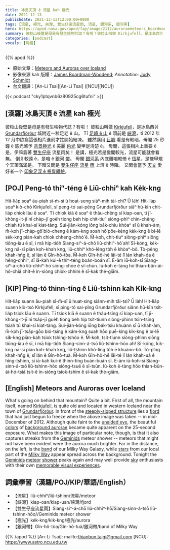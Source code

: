 ```yaml
---
title: 冰島天頂 ê 流星 kah 極光
date: 2021-12-13
publishdate: 2021-12-13T12:00:00+0800
tags: [流星, 極光, 峽灣, 雙生仔座流星雨, 流星, 銀河系, 銀河帶]
hero: https://apod.nasa.gov/apod/fap/image/2112/auroraemeteors_boardman_annotated_1080.jpg
summary: 彼粒山後壁是毋是有發生啥物代誌？有啦！彼粒山叫做 Kirkjufell，是冰島西爿 Grundarfjörður 城附近一粒足老 ê 山。
categories: [podcast]
vocals: [阿錕]
---
```


{{% apod %}}

- 原始文章：[Meteors and Auroras over Iceland](https://apod.nasa.gov/apod/ap211213.html)
- 影像來源 kah 版權：[James Boardman-Woodend](https://www.flickr.com/photos/126180225@N06/); *Annotation:* [Judy Schmidt](http://www.geckzilla.com/)
- 台文翻譯：[An-Li Tsai][An-Li Tsai] ([NCU][NCU])

{{< podcast "cky1ptqvnb6z80925cg6tufni" >}}

## [漢羅] 冰島天頂 ê 流星 kah 極光
彼粒山後壁是毋是有發生啥物代誌？有啦！
彼粒山叫做 [Kirkjufell][Kirkjufell]，是冰島西爿 [Grundarfjörður][Grundarfjörður] 城附近一粒足老 ê 山。
Tī [足崎 ê 山][steeply-sloped structure] ê 頭前是 [峽灣][fjord]，tī 2012 年 12 月中欲翕這張相片進前才拄開始結凍。
雖然講用 [目睭][unaided eye] 看是有較暗，毋閣 25 秒鐘 ê 感光煞予 [背景極光][background aurorae] ê 美麗 [色光][colors] 變甲足清楚 ê。
毋閣，這張相片上重要 ê 是，伊嘛翕著 [雙生仔座][Geminids 1] 流星雨矣！
是講，極光若是變閣較光，流星可能就會看無。
倒爿較遠 ê，是咱 ê 銀河 [帶][band]。
毋閣 [銀河系][Milky Way] 內底離咱較倚 ê [恆星][stars]，是掖甲規个天頂滿滿是。
下暗又閣是 [雙生仔座][Geminids 2] [流星][meteor] [雨][shower t] 上濟 ê 時陣。
又閣會當予 [天文][sky] 愛好者一个 [印象足深 ê 視覺體驗][memorable visual experiences]。

## [POJ] Peng-tó thiⁿ-téng ê Liû-chhiⁿ kah Ke̍k-kng
Hit-lia̍p soaⁿ āu-piah sī-m̄-sī ū hoat-seng siáⁿ-mih tāi-chì? Ū la̍h!
Hit-lia̍p soaⁿ kiò-chò Kirkjufell, sī peng-tó sai-pêng Grundarfjörður siâⁿ hū-kīn chi̍t-lia̍p chiok lāu ê soaⁿ.
Tī chiok kiā ê soaⁿ ê thâu-chêng sī kiap-oan, tī jī-khòng-it-jī nî cha̍p-jī goe̍h tiong beh hip chit-tiuⁿ siòng-phìⁿ chìn-chêng chiah tú khai-sí kiat-tàng.
Sui-jiân-kóng iōng ba̍k-chiu khòaⁿ sī ū khah-àm, m̄-koh jī-cha̍p-gō͘ bió-cheng ê kám-kng soah hō͘ pōe-kéng ke̍k-kng ê bí-lē se̍k-kng piàn-kah chiok chheng-chhó͘ ê.
M̄-koh, chit-tiuⁿ siòng-phìⁿ siōng tiōng-iàu ê sī, i mā hip-tio̍h Siang-siⁿ-á-chō liû-chhiⁿ-hō͘ ah!
Sī-kóng, ke̍k-kng nā-sī piàn koh-khah kng, liû-chhiⁿ khó-lêng to̍h ē khòaⁿ-bô.
Tò-pêng khah-hn̄g ê, sī lán ê Gîn-hô-tòa.
M̄-koh Gîn-hô-hē lāi-té lî lán khah-óa ê hêng-chhiⁿ, sī iā-kah kui-ê thiⁿ-téng boán-boán sī.
E-àm iū-koh-sī Siang-siⁿ-á-chō liû-chhiⁿ-hō͘ siōng-chōe ê sî-chūn.
Iū-koh ē-tàng hō͘ thian-bûn-ài-hó-chiá chi̍t-ê ìn-sióng chiok-chhim ê sī-kak thé-giām.

## [KIP] Ping-tó thinn-tíng ê Liû-tshinn kah Ki̍k-kng
Hit-lia̍p suann āu-piah sī-m̄-sī ū huat-sing siánn-mih tāi-tsì? Ū la̍h!
Hit-lia̍p suann kiò-tsò Kirkjufell, sī ping-tó sai-pîng Grundarfjörður siânn hū-kīn tsi̍t-lia̍p tsiok lāu ê suann.
Tī tsiok kiā ê suann ê thâu-tsîng sī kiap-uan, tī jī-khòng-it-jī nî tsa̍p-jī gue̍h tiong beh hip tsit-tiunn siòng-phìnn tsìn-tsîng tsiah tú khai-sí kiat-tàng.
Sui-jiân-kóng iōng ba̍k-tsiu khuànn sī ū khah-àm, m̄-koh jī-tsa̍p-gōo bió-tsing ê kám-kng suah hōo puē-kíng ki̍k-kng ê bí-lē si̍k-kng piàn-kah tsiok tshing-tshóo ê.
M̄-koh, tsit-tiunn siòng-phìnn siōng tiōng-iàu ê sī, i mā hip-tio̍h Siang-sinn-á-tsō liû-tshinn-hōo ah!
Sī-kóng, ki̍k-kng nā-sī piàn koh-khah kng, liû-tshinn khó-lîng to̍h ē khuànn-bô.
Tò-pîng khah-hn̄g ê, sī lán ê Gîn-hô-tuà.
M̄-koh Gîn-hô-hē lāi-té lî lán khah-uá ê hîng-tshinn, sī iā-kah kui-ê thinn-tíng buán-buán sī.
E-àm iū-koh-sī Siang-sinn-á-tsō liû-tshinn-hōo siōng-tsuē ê sî-tsūn.
Iū-koh ē-tàng hōo thian-bûn-ài-hó-tsiá tsi̍t-ê ìn-sióng tsiok-tshim ê sī-kak thé-giām.

## [English] Meteors and Auroras over Iceland
What's going on behind that mountain?
Quite a bit.
First of all, the mountain itself, named [Kirkjufell][Kirkjufell], is quite old and located in western Iceland near the town of [Grundarfjörður][Grundarfjörður].
In front of the [steeply-sloped structure][steeply-sloped structure] lies a [fjord][fjord] that had just begun to freeze when the above image was taken -- in mid-December of 2012.
Although quite faint to the [unaided eye][unaided eye], the beautiful [colors][colors] of [background aurorae][background aurorae] became quite apparent on the 25-second exposure.
What makes this image of particular note, though, is that it also captures streaks from the [Geminids][Geminids 1] meteor shower -- meteors that might not have been evident were the aurora much brighter.
Far in the distance, on the left, is the [band][band] of our Milky Way Galaxy, while [stars][stars] from our local part of the [Milky Way][Milky Way] appear spread across the background.
Tonight the [Geminids][Geminids 2] [meteor][meteor] [shower][shower e] peaks again and may well provide [sky][sky] enthusiasts with their own [memorable visual experiences][memorable visual experiences].

## 詞彙學習（漢羅/POJ/KIP/華語/English）
- 【流星】liû-chhiⁿ/liû-tshinn/流星/meteor
- 【峽灣】kiap-oan/kiap-uan/峽灣/fjord
- 【雙生仔座流星雨】Siang-siⁿ-á-chō liû-chhiⁿ-hō͘/Siang-sinn-á-tsō liû-tshinn-hōo//Geminids meteor shower
- 【極光】ke̍k-kng/ki̍k-kng/極光/aurora
- 【銀河帶】Gîn-hô-tòa/Gîn-hô-tuà/銀河帶/band of Milky Way


{{% /apod %}}
[An-Li Tsai]: mailto:thianbun.taigi@gmail.com
[NCU]: https://www.astro.ncu.edu.tw


[Kirkjufell]:https://en.wikipedia.org/wiki/Kirkjufell
[Grundarfjörður]:https://en.wikipedia.org/wiki/Grundarfj%C3%B6r%C3%B0ur
[steeply-sloped structure]:https://youtu.be/7U3mlzp_f-M
[fjord]:https://en.wikipedia.org/wiki/Fjord
[unaided eye]:https://www.exploratorium.edu/learning_studio/cow_eye/
[colors]:https://www.exploratorium.edu/learning_studio/auroras/difcolors.html
[background aurorae]:https://apod.nasa.gov/apod/ap121017.html
[Geminids 1]:https://en.wikipedia.org/wiki/Geminids
[band]:https://apod.nasa.gov/apod/ap110710.html
[stars]:https://science.nasa.gov/astrophysics/focus-areas/how-do-stars-form-and-evolve
[Milky Way]:http://www.atlasoftheuniverse.com/galaxy.html
[Geminids 2]:https://earthsky.org/astronomy-essentials/everything-you-need-to-know-geminid-meteor-shower/
[meteor]:https://solarsystem.nasa.gov/asteroids-comets-and-meteors/meteors-and-meteorites/geminids/in-depth/
[shower e]:https://apod.nasa.gov/apod/ap211116.html
[shower t]:https://apod.tw/daily/20211116/
[sky]:https://www.facebook.com/media/set/?set=a.3216897281747802&type=3
[memorable visual experiences]:https://www.meme-arsenal.com/memes/b438ea9137ca90c92d377755adc37fee.jpg
